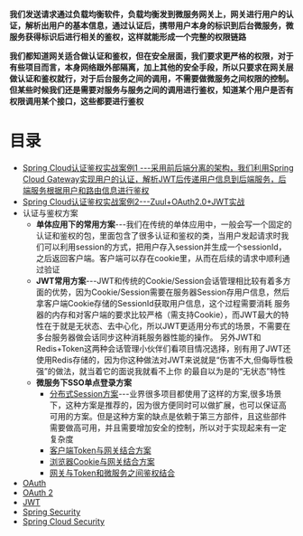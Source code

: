 **我们发送请求通过负载均衡软件，负载均衡发到微服务网关上，网关进行用户的认证，解析出用户的基本信息，通过认证后，携带用户本身的标识到后台微服务，微服务获得标识后进行相关的鉴权，这样就能形成一个完整的权限链路**

**我们都知道网关适合做认证和鉴权，但在安全层面，我们要求更严格的权限，对于有些项目而言，本身网络跟外部隔离，加上其他的安全手段，所以只要求在网关层做认证和鉴权就行，对于后台服务之间的调用，不需要做微服务之间权限的控制。但某些时候我们还是需要对服务与服务之间的调用进行鉴权，知道某个用户是否有权限调用某个接口，这些都要进行鉴权**

# 目录
* [Spring Cloud认证鉴权实战案例1 ---采用前后端分离的架构，我们利用Spring Cloud Gateway实现用户的认证，解析JWT后传递用户信息到后端服务，后端服务根据用户和路由信息进行鉴权](https://weread.qq.com/web/reader/71d32370716443e271df020k5423294025b54229abfc040)
* [Spring Cloud认证鉴权实战案例2---Zuul+OAuth2.0+JWT实战](https://weread.qq.com/web/reader/71d32370716443e271df020k64232b60230642e92efb54c)
* 认证与鉴权方案
  * **单体应用下的常用方案**---我们在传统的单体应用中，一般会写一个固定的认证和鉴权的包，里面包含了很多认证和鉴权的类，当用户发起请求时我们可以利用session的方式，把用户存入session并生成一个sessionId，之后返回客户端。客户端可以存在cookie里，从而在后续的请求中顺利通过验证
  * **JWT常用方案**---JWT和传统的Cookie/Session会话管理相比较有着多方面的优势，因为Cookie/Session需要在服务器Session存用户信息，然后拿客户端Cookie存储的SessionId获取用户信息，这个过程需要消耗
                 服务器的内存和对客户端的要求比较严格（需支持Cookie），而JWT最大的特性在于就是无状态、去中心化，所以JWT更适用分布式的场景，不需要在多台服务器做会话同步这种消耗服务器性能的操作。
                 另外JWT和Redis+Token这两种会话管理小伙伴们看项目情况选择，别有用了JWT还使用Redis存储的，因为你这种做法对JWT来说就是“伤害不大,但侮辱性极强”的做法，就当着它的面说我就看不上你
                 的最自以为是的“无状态”特性
  * **微服务下SSO单点登录方案**
    * [分布式Session方案](https://weread.qq.com/web/reader/71d32370716443e271df020k861322a025a8613985ec87a)---业界很多项目都使用了这样的方案,很多场景下，这种方案是推荐的，因为很方便同时可以做扩展，也可以保证高可用的方案。但是这种方案的缺点是依赖于第三方部件，且这些部件需要做高可用，并且需要增加安全的控制，所以对于实现起来有一定复杂度
    * [客户端Token与网关结合方案](https://weread.qq.com/web/reader/71d32370716443e271df020k861322a025a8613985ec87a)
    * [浏览器Cookie与网关结合方案](https://weread.qq.com/web/reader/71d32370716443e271df020k861322a025a8613985ec87a)
    * [网关与Token和微服务之间鉴权结合](https://weread.qq.com/web/reader/71d32370716443e271df020k861322a025a8613985ec87a)
* [OAuth](https://weread.qq.com/web/reader/0e03209071c96a420e02710k7f632b502707f6ffaa6bf2e)
* [OAuth 2](https://github.com/stevenli91748/JAVA-Architecture/blob/master/JAVA%20Framework/Spring%20Security/Oauth2.md)
* [JWT](https://github.com/stevenli91748/JAVA-Architecture/blob/master/JAVA%20Framework/Spring%20Security/JWT.md)
* [Spring Security](https://github.com/stevenli91748/JAVA-Architecture/blob/master/JAVA%20Framework/Spring%20Security/README.md)
* [Spring Cloud Security](https://github.com/stevenli91748/JAVA-Architecture/blob/master/JAVA%20Framework/Spring%20Cloud/Spring%20Cloud%20Security/README.md)
